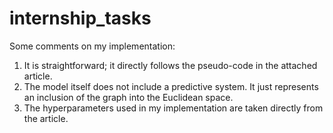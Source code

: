# internship_tasks

Some comments on my implementation: 
1) It is straightforward; it directly follows the pseudo-code in the attached article. 
2) The model itself does not include a predictive system. It just represents an inclusion of the graph into the Euclidean space. 
3) The hyperparameters used in my implementation are taken directly from the article.
